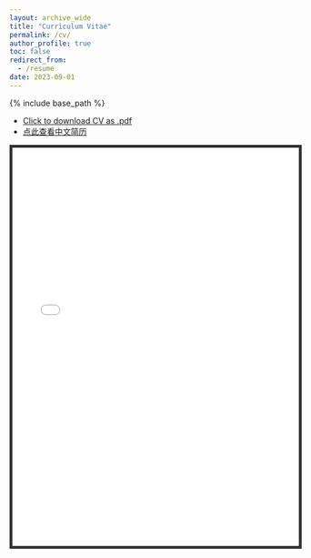 ```yaml
---
layout: archive_wide
title: "Curriculum Vitae"
permalink: /cv/
author_profile: true
toc: false
redirect_from:
  - /resume
date: 2023-09-01
---
```


{% include base_path %}

- [Click to download CV as .pdf](/files/pdf/cv-zxjiang.pdf)
- [点此查看中文简历](/files/pdf/cv-zxjiang-zh.pdf)


<iframe src="/files/pdf/cv-zxjiang.pdf" width="100%" height="700" marginwidth="0" marginheight="0" style="border:5px solid #333333"></iframe>


